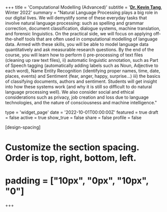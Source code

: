 +++
title = 'Computational Modelling (Advanced)'
subtitle = '[**Dr. Kevin Tang**](https://slam.phil.hhu.de/authors/kevin), Winter 2022'
summary = "Natural Language Processing plays a big role in our digital lives. We will demystify some of these everyday tasks that involve natural language processing: such as spelling and grammar correction, document classification, dialogue systems, machine translation, and forensic linguistics. On the practical side, we will focus on applying off-the-shelf tools that are often used in computational modelling of language data. Armed with these skills, you will be able to model language data quantitatively and ask measurable research questions. By the end of the course, you will learn how to perform i) pre-processing of text files (cleaning up raw text files), ii) automatic linguistic annotation, such as Part of Speech tagging (automatically adding labels such as Noun, Adjective to each word), Name Entity Recognition (identifying proper names, time, date, places, events) and Sentiment (fear, anger, happy, surprise…) iii) the basics of classifying documents, authors and sentiment. Students will get insight into how these systems work (and why it is still so difficult to do natural language processing well). We also consider social and ethical considerations such as privacy, job creation and loss due to language technologies, and the nature of consciousness and machine intelligence."

type = 'widget_page'
date = '2022-10-01T00:00:00Z'
featured = true
draft = false
active = true
show_true = false
share = false
profile = false

[design-spacing]
  # Customize the section spacing. Order is top, right, bottom, left.
  # padding = ["10px", "0px", "10px", "0"]
+++ 

